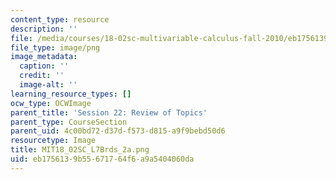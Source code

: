 ```yaml
---
content_type: resource
description: ''
file: /media/courses/18-02sc-multivariable-calculus-fall-2010/eb1756139b55671764f6a9a5404060da_MIT18_02SC_L7Brds_2a.png
file_type: image/png
image_metadata:
  caption: ''
  credit: ''
  image-alt: ''
learning_resource_types: []
ocw_type: OCWImage
parent_title: 'Session 22: Review of Topics'
parent_type: CourseSection
parent_uid: 4c00bd72-d37d-f573-d815-a9f9bebd50d6
resourcetype: Image
title: MIT18_02SC_L7Brds_2a.png
uid: eb175613-9b55-6717-64f6-a9a5404060da
---
```

